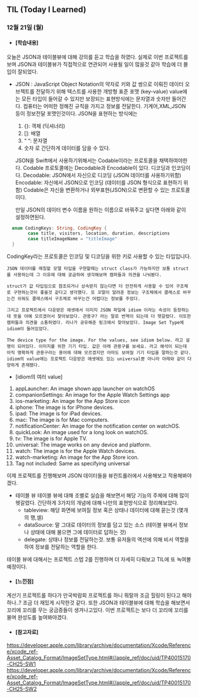 ## TIL (Today I Learned)

### 12월 21일 (월)

- #### [학습내용]
오늘은 JSON과 테이블뷰에 대해 강의를 듣고 학습을 하였다. 실제로 이번 프로젝트를 보며 JSON과 테이블뷰가 직접적으로 연관되어 사용될 일이 많을것 같아 학습에 더 몰입이 잘되었다.

  - JSON
: JavaScript Object Notation의 약자로 키와 값 쌍으로 이뤄진 데이터 오브젝트를 전달하기 위해 텍스트를 사용한 개방형 표준 포맷 (key-value)
value에는 모든 타입이 들어갈 수 있지만 보장되는 표현방식에는 문자열과 숫자만 들어간다.
컴퓨터는 어떠한 정해진 규칙을 가지고 정보를 전달한다. 기계어,XML,JSON 등이 정보전달 포맷인것이다.
JSON을 표현하는 방식에는
    1. {}: 객체 (딕셔너리)
    2. []: 배열
    3. “ “: 문자열
    4. 숫자
로 간단하게 데이터를 담을 수 있다.

    JSON을 Swift에서 사용하기위해서는 Codable이라는 프로토콜을 채택하여야한다. Codable 프로토콜에는 Decodable과 Encodable이 있다. 디코딩과 인코딩이다.
Decodable: JSON에서 자신으로 디코딩 (JSON 데이터를 사용하기위함)
Encodable: 자신에서 JSON으로 인코딩 (데이터를 JSON 형식으로 표현하기 위함)
Codable은 자신을 변환하거나 외부표현(JSON)으로 변환할 수 있는 프로토콜이다.

    만일 JSON의 데이터 변수 이름을 원하는 이름으로 바꿔주고 싶다면 아래와 같이 설정하면된다.
```swift
  enum CodingKeys: String, CodingKey {
    	case title, visitors, location, duration, descriptions
    	case titleImageName = "titleImage"
  }
```
CodingKey라는 프로토콜은 인코딩 및 디코딩을 위한 키로 사용할 수 있는 타입입니다.

    JSON 데이터를 매칭할 모델 타입을 구현할때는 struct class가 가능하지만 보통 struct를 사용하는데 그 이유에 대해 궁금하여 생각해보며 캠퍼들과 의견을 나눠봤다.

    struct가 값 타입임으로 참조되거나 상속받지 않는다면 더 안전하게 사용할 수 있어 구조체로 구현하는것이 좋을것 같다고 생각했다. 또 꼬말이 알려준 정보는 구조체에서 클래스로 바꾸는건 쉬워도 클래스에서 구조체로 바꾸는건 어렵다는 정보를 주었다. 

    그리고 프로젝트에서 다운받은 에셋에서 이미지 JSON 파일에 idiom 이라는 속성이 등장하는데 뜻을 아예 모르겠어서 찾아보았다. 관용구? 라는 말로 번역이 되는데 더 헷갈렸다. 이또한 캠퍼들과 의견을 소통하였다. 리나가 공유해준 링크에서 찾아보았다. Image Set Type에 idiom이 들어있었다.

    The device type for the image. For the values, see idiom below. 라고 설명이 되어있다. 이미지를 위한 기기 타입. 값은 아래 관용구를 보세요. 라고 해석이 되는데 아직 명확하게 관용구라는 용어에 대해 모르겠지만 아마도 보여질 기기 타입을 말하는것 같다. idiom의 value에는 프로젝트 다운받은 에셋에도 있는 universal뿐 아니라 아래와 같이 다양하게 존재했다.

  - [idiom의 여러 value]
  1. appLauncher: An image shown app launcher on watchOS
  2. companionSettings: An image for the Apple Watch Settings app
  3. ios-marketing: An image for the App Store icon
  4. iphone: The image is for iPhone devices.
  5. ipad: The image is for iPad devices.
  6. mac: The image is for Mac computers.
  7. notificationCenter: An image for the notification center on watchOS.
  8. quickLook: An image used for a long look on watchOS.
  9. tv: The image is for Apple TV.
  10. universal: The image works on any device and platform.
  11. watch: The image is for the Apple Watch devices.
  12. watch-marketing: An image for the App Store icon.
  13. Tag not included: Same as specifying universal

이제 프로젝트를 진행해보며 JSON 데이터들을 뷰컨트롤러에서 사용해보고 적용해봐야겠다.

  - 테이블 뷰
테이블 뷰에 대해 조별로 실습을 해보면서 해당 기능의 주체에 대해 많이 헷갈렸다. 간단하게 3가지의 개념에 대해 나만의 표현방식으로 정리해보았다.
    - tableview: 해당 화면에 보여질 정보 혹은 상태나 데이터에 대해 묻는것 (몇개의 행,셀)
    - dataSource: 말 그대로 데이터의 정보를 담고 있는 소스 (테이블 뷰에서 정보나 상태에 대해 물으면 그에 데이터로 답하는 것)
    - delegate: 상태나 정보를 전달하는것. 보통 유저들의 액션에 의해 비서 역할을 하여 정보를 전달하는 역할을 한다.

  테이블 뷰에 대해서는 프로젝트 스텝 2를 진행하며 더 자세히 다뤄보고 TIL에 또 녹여볼 예정이다.

- #### [느낀점]
계산기 프로젝트를 하다가 만국박람회 프로젝트를 하니 뭐랄까 조금 힐링이 된다고 해야하나..? 조금 더 재밌게 시작한것 같다. 또한 JSON과 테이블뷰에 대해 학습을 해보면서 꼬리에 꼬리를 무는 궁금증들이 생겨나고있다.
이번 프로젝트는 보다 더 꼬리에 꼬리를 물며 완성도를 높여봐야겠다.

- #### [참고자료]
https://developer.apple.com/library/archive/documentation/Xcode/Reference/xcode_ref-Asset_Catalog_Format/ImageSetType.html#//apple_ref/doc/uid/TP40015170-CH25-SW1
https://developer.apple.com/library/archive/documentation/Xcode/Reference/xcode_ref-Asset_Catalog_Format/ImageSetType.html#//apple_ref/doc/uid/TP40015170-CH25-SW2
